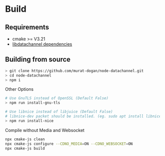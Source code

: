 # Build

## Requirements

- cmake >= V3.21
- [libdatachannel dependencies](https://github.com/paullouisageneau/libdatachannel/blob/master/README.md#dependencies)

## Building from source

```sh
> git clone https://github.com/murat-dogan/node-datachannel.git
> cd node-datachannel
> npm i
```

Other Options

```sh
# Use GnuTLS instead of OpenSSL (Default False)
> npm run install-gnu-tls

# Use libnice instead of libjuice (Default False)
# libnice-dev packet should be installed. (eg. sudo apt install libnice-dev)
> npm run install-nice
```

Compile without Media and Websocket

```sh
npx cmake-js clean
npx cmake-js configure --CDNO_MEDIA=ON --CDNO_WEBSOCKET=ON
npx cmake-js build
```
